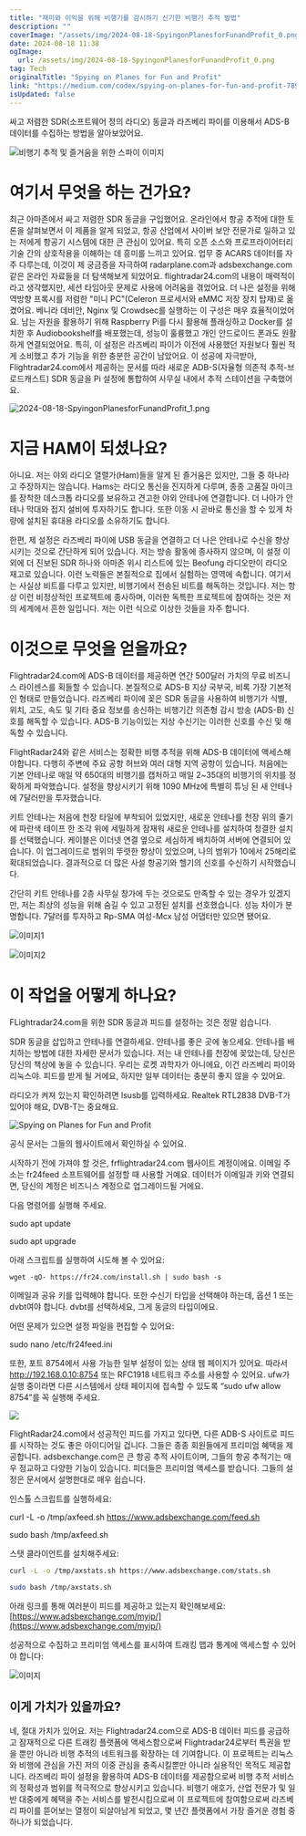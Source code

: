 ```yaml
---
title: "재미와 이익을 위해 비행기를 감시하기 신기한 비행기 추적 방법"
description: ""
coverImage: "/assets/img/2024-08-18-SpyingonPlanesforFunandProfit_0.png"
date: 2024-08-18 11:38
ogImage: 
  url: /assets/img/2024-08-18-SpyingonPlanesforFunandProfit_0.png
tag: Tech
originalTitle: "Spying on Planes for Fun and Profit"
link: "https://medium.com/codex/spying-on-planes-for-fun-and-profit-789f4ef7d799"
isUpdated: false
---
```



싸고 저렴한 SDR(소프트웨어 정의 라디오) 동글과 라즈베리 파이를 이용해서 ADS-B 데이터를 수집하는 방법을 알아보았어요.

![비행기 추적 및 즐거움을 위한 스파이 이미지](/assets/img/2024-08-18-SpyingonPlanesforFunandProfit_0.png)

# 여기서 무엇을 하는 건가요?

최근 아마존에서 싸고 저렴한 SDR 동글을 구입했어요. 온라인에서 항공 추적에 대한 토론을 살펴보면서 이 제품을 알게 되었고, 항공 산업에서 사이버 보안 전문가로 일하고 있는 저에게 항공기 시스템에 대한 큰 관심이 있어요. 특히 오픈 소스와 프로프라이어터리 기술 간의 상호작용을 이해하는 데 흥미를 느끼고 있어요. 업무 중 ACARS 데이터를 자주 다루는데, 이것이 제 궁금증을 자극하여 radarplane.com과 adsbexchange.com 같은 온라인 자료들을 더 탐색해보게 되었어요. flightradar24.com의 내용이 매력적이라고 생각했지만, 세션 타임아웃 문제로 사용에 어려움을 겪었어요. 더 나은 설정을 위해 역방향 프록시를 저렴한 "미니 PC"(Celeron 프로세서와 eMMC 저장 장치 탑재)로 옮겼어요. 베니라 데비안, Nginx 및 Crowdsec를 실행하는 이 구성은 매우 효율적이었어요. 남는 자원을 활용하기 위해 Raspberry Pi를 다시 활용해 플래싱하고 Docker를 설치한 후 Audiobookshelf를 배포했는데, 성능이 훌륭했고 개인 안드로이드 폰과도 원활하게 연결되었어요. 특히, 이 설정은 라즈베리 파이가 이전에 사용했던 자원보다 훨씬 적게 소비했고 추가 기능을 위한 충분한 공간이 남았어요. 이 성공에 자극받아, Flightradar24.com에서 제공하는 문서를 따라 새로운 ADB-S(자율형 의존적 추적-브로드캐스트) SDR 동글을 Pi 설정에 통합하여 사무실 내에서 추적 스테이션을 구축했어요.

<div class="content-ad"></div>

![2024-08-18-SpyingonPlanesforFunandProfit_1.png](/assets/img/2024-08-18-SpyingonPlanesforFunandProfit_1.png)

# 지금 HAM이 되셨나요?

아니요. 저는 야외 라디오 열렬가(Ham)들을 알게 된 즐거움은 있지만, 그들 중 하나라고 주장하지는 않습니다. Hams는 라디오 통신을 진지하게 다루며, 종종 고품질 마이크를 장착한 데스크톱 라디오를 보유하고 견고한 야외 안테나에 연결합니다. 더 나아가 안테나 막대와 접지 설비에 투자하기도 합니다. 또한 이동 시 곧바로 통신을 할 수 있게 차량에 설치된 휴대용 라디오를 소유하기도 합니다.

한편, 제 설정은 라즈베리 파이에 USB 동글을 연결하고 더 나은 안테나로 수신을 향상시키는 것으로 간단하게 되어 있습니다. 저는 방송 활동에 종사하지 않으며, 이 설정 이외에 더 진보된 SDR 하나와 아마존 위시 리스트에 있는 Beofung 라디오만이 라디오 재고로 있습니다. 이런 노력들은 본질적으로 집에서 실험하는 영역에 속합니다. 여기서는 사실상 비트를 다루고 있지만, 비행기에서 전송된 비트를 해독하는 것입니다. 저는 항상 이런 비정상적인 프로젝트에 종사하며, 이러한 독특한 프로젝트에 참여하는 것은 저의 세계에서 흔한 일입니다. 저는 이런 식으로 이상한 것들을 자주 합니다.

<div class="content-ad"></div>

# 이것으로 무엇을 얻을까요?

Flightradar24.com에 ADS-B 데이터를 제공하면 연간 500달러 가치의 무료 비즈니스 라이센스를 획들할 수 있습니다. 본질적으로 ADS-B 지상 국부국, 비록 가장 기본적인 형태로 만들었습니다. 라즈베리 파이에 꽂은 SDR 동글을 사용하여 비행기가 식별, 위치, 고도, 속도 및 기타 중요 정보를 송신하는 비행기간 의존형 감시 방송 (ADS-B) 신호를 해독할 수 있습니다. ADS-B 기능이있는 지상 수신기는 이러한 신호를 수신 및 해독할 수 있습니다.

FlightRadar24와 같은 서비스는 정확한 비행 추적을 위해 ADS-B 데이터에 액세스해야합니다. 다행히 주변에 주요 공항 허브와 여러 대형 지역 공항이 있습니다. 처음에는 기본 안테나로 매일 약 650대의 비행기를 캡처하고 매일 2~35대의 비행기의 위치를 정확하게 파악했습니다. 설정을 향상시키기 위해 1090 MHz에 특별히 튜닝 된 새 안테나에 7달러만을 투자했습니다.

키트 안테나는 처음에 천장 타일에 부착되어 있었지만, 새로운 안테나를 천장 위의 줄기에 파란색 테이프 한 조각 위에 세밀하게 잠재워 새로운 안테나를 설치하여 청결한 설치를 선택했습니다. 케이블은 이더넷 연결 옆으로 세심하게 배치하여 서버에 연결되어 있습니다. 이 업그레이드로 범위의 뚜렷한 향상이 있었으며, 나의 범위가 10에서 25해리로 확대되었습니다. 결과적으로 더 많은 사설 항공기와 헬기의 신호를 수신하기 시작했습니다.

<div class="content-ad"></div>

간단히 키트 안테나를 2층 사무실 창가에 두는 것으로도 만족할 수 있는 경우가 있겠지만, 저는 최상의 성능을 위해 숨길 수 있고 고정된 설치를 선호했습니다. 성능 차이가 분명합니다. 7달러를 투자하고 Rp-SMA 여성-Mcx 남성 어댑터만 있으면 됐어요.

![이미지1](/assets/img/2024-08-18-SpyingonPlanesforFunandProfit_2.png)

![이미지2](/assets/img/2024-08-18-SpyingonPlanesforFunandProfit_3.png)

# 이 작업을 어떻게 하나요?

<div class="content-ad"></div>

FLightradar24.com을 위한 SDR 동글과 피드를 설정하는 것은 정말 쉽습니다.

SDR 동글을 삽입하고 안테나를 연결하세요. 안테나를 좋은 곳에 놓으세요. 안테나를 배치하는 방법에 대한 자세한 문서가 있습니다. 저는 내 안테나를 천장에 꽂았는데, 당신은 당신의 책상에 놓을 수 있습니다. 우리는 로켓 과학자가 아니에요, 이건 라즈베리 파이와 리눅스야. 피드를 받게 될 거에요, 하지만 일부 데이터는 충분히 좋지 않을 수 있어요.

라디오가 켜져 있는지 확인하려면 lsusb를 입력하세요. Realtek RTL2838 DVB-T가 있어야 해요, DVB-T는 중요해요.

![Spying on Planes for Fun and Profit](/assets/img/2024-08-18-SpyingonPlanesforFunandProfit_4.png)

<div class="content-ad"></div>

공식 문서는 그들의 웹사이트에서 확인하실 수 있어요.

시작하기 전에 가져야 할 것은, frflightradar24.com 웹사이트 계정이에요. 이메일 주소는 fr24feed 소프트웨어를 설정할 때 사용할 거예요. 데이터가 이메일과 키와 연결되면, 당신의 계정은 비즈니스 계정으로 업그레이드될 거에요.

다음 명령어를 실행해 주세요.

sudo apt update

<div class="content-ad"></div>

sudo apt upgrade

아래 스크립트를 실행하여 시도해 볼 수 있어요:

```shell
wget -qO- https://fr24.com/install.sh | sudo bash -s
```

이메일과 공유 키를 입력해야 합니다. 또한 수신기 타입을 선택해야 하는데, 옵션 1 또는 dvbt여야 합니다. dvbt를 선택하세요, 그게 동글의 타입이에요.

<div class="content-ad"></div>

어떤 문제가 있으면 설정 파일을 편집할 수 있어요:

sudo nano /etc/fr24feed.ini

또한, 포트 8754에서 사용 가능한 일부 설정이 있는 상태 웹 페이지가 있어요. 따라서 http://192.168.0.10:8754 또는 RFC1918 네트워크 주소를 사용할 수 있어요. ufw가 실행 중이라면 다른 시스템에서 상태 페이지에 접속할 수 있도록 “sudo ufw allow 8754”를 꼭 실행해 주세요.

<img src="/assets/img/2024-08-18-SpyingonPlanesforFunandProfit_5.png" />

<div class="content-ad"></div>

FlightRadar24.com에서 성공적인 피드를 가지고 있다면, 다른 ADB-S 사이트로 피드를 시작하는 것도 좋은 아이디어일 겁니다. 그들은 종종 회원들에게 프리미엄 혜택을 제공합니다. adsbexchange.com은 큰 항공 추적 사이트이며, 그들의 항공 추적기는 매우 정교하고 다양한 기능이 있습니다. 피더들은 프리미엄 액세스를 받습니다. 그들의 설정은 문서에서 설명한대로 매우 쉽습니다.

인스톨 스크립트를 실행하세요:


curl -L -o /tmp/axfeed.sh https://www.adsbexchange.com/feed.sh

sudo bash /tmp/axfeed.sh


<div class="content-ad"></div>

스탯 클라이언트를 설치해주세요:

```bash
curl -L -o /tmp/axstats.sh https://www.adsbexchange.com/stats.sh

sudo bash /tmp/axstats.sh
```

아래 링크를 통해 여러분이 피드를 제공하고 있는지 확인해보세요: [https://www.adsbexchange.com/myip/](https://www.adsbexchange.com/myip/)

<div class="content-ad"></div>

성공적으로 수집하고 프리미엄 액세스를 표시하여 트래킹 맵과 통계에 액세스할 수 있어야 합니다:

![이미지](/assets/img/2024-08-18-SpyingonPlanesforFunandProfit_6.png)

## 이게 가치가 있을까요?

네, 절대 가치가 있어요. 저는 Flightradar24.com으로 ADS-B 데이터 피드를 공급하고 잠재적으로 다른 트래킹 플랫폼에 액세스함으로써 Flightradar24로부터 특권을 받을 뿐만 아니라 비행 추적의 네트워크를 확장하는 데 기여합니다. 이 프로젝트는 리눅스와 비행에 관심을 가진 저의 이중 관심을 충족시킬뿐만 아니라 실용적인 목적도 제공합니다. 라즈베리 파이 설정을 활용하여 ADS-B 데이터를 제공함으로써 비행 추적 서비스의 정확성과 범위를 적극적으로 향상시키고 있습니다. 비행기 애호가, 산업 전문가 및 일반 대중에게 혜택을 주는 서비스를 발전시킴으로써 이 프로젝트에 참여함으로써 라즈베리 파이를 뜯어보는 열정이 되살아남게 되었고, 몇 년간 플랫폼에서 가장 즐거운 경험 중 하나가 되었습니다.